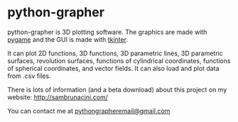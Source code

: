 # python-grapher

python-grapher is 3D plotting software. The graphics are made with [pygame](https://github.com/pygame/pygame) and the GUI is made with [tkinter](https://wiki.python.org/moin/TkInter).

It can plot 2D functions, 3D functions, 3D parametric lines, 3D parametric surfaces, revolution surfaces, functions of cylindrical coordinates, functions of spherical coordinates, and vector fields. It can also load and plot data from .csv files.

There is lots of information (and a beta download) about this project on my website: http://sambrunacini.com/

You can contact me at pythongrapheremail@gmail.com
